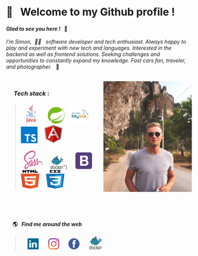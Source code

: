 # :wave: &nbsp; Welcome to my Github profile ! 

#### _Glad to see you here !_ &nbsp; 🤩
_I’m Simon, &nbsp;👨‍💻 &nbsp; software developer and tech enthusiast.
Always happy to play and experiment with new tech and languages.
Interested in the backend as well as frontend solutions.
Seeking challenges and opportunities to constantly expand my knowledge. 
Fast cars fan, traveler, and photographer._ &nbsp; :rocket:

<br/>
<img align="right" padding="10" width="240" height="300" src="./img/foto2.jpg">

 ### &emsp; _Tech stack_ :
>[<img width="55" height="55" src="./img/java.svg">](https://www.oracle.com/pl/java "Java - My native lang !")&emsp;
[<img width="45" height="45" src="./img/spring.svg">](https://spring.io "Spring Framework")&emsp;
[<img width="50" height="50" src="./img/mysql.svg">](https://www.mysql.com "SQL Databases")&emsp;
[<img width="45" height="45" src="./img/typescript.svg">](https://www.typescriptlang.org "TypeScript")&emsp;
[<img width="50" height="50" src="./img/angular.svg">](https://angular.io "Angular Framework")&emsp;
> <br/><br/>
> &nbsp;&nbsp;[<img width="50" height="50" src="./img/sass.svg">](https://sass-lang.com "Sass: Syntactically Awesome Style Sheets")&emsp;&nbsp;
[<img width="35" height="35" src="./img/docker.svg">](https://www.docker.com "Docker")")&emsp;&nbsp;
[<img width="45" height="45" src="./img/bootstrap.svg">](https://getbootstrap.com "Bootstrap")&emsp;
[<img width="50" height="50" src="./img/html5.svg">](https://www.w3.org/TR/html52/ "HTML: HyperText Markup Language")&emsp;
[<img width="50" height="50" src="./img/css.svg">](https://www.w3.org/Style/CSS/Overview.en.html "CSS: Cascading Style Sheets")&emsp;


<br/><br/><br/>
#### &emsp; :earth_americas: &nbsp; _Find me around the web_ <br/>
 > &emsp;
[<img width="30" height="30" src="./img/linkedin.svg">](https://www.linkedin.com/in/szymon-jozefczuk "Linkedin")&emsp; &nbsp;
[<img width="30" height="30" src="./img/ig.svg">](https://www.instagram.com/simon_joz "Instagram")&emsp; &nbsp;
[<img width="30" height="30" src="./img/fb.svg">](https://www.facebook.com/szymon.jozefczuk "Facebook")&emsp; &nbsp;
[<img width="35" height="35" src="./img/docker.svg">](https://hub.docker.com/u/simonjoz "Docker")&emsp; &nbsp;





